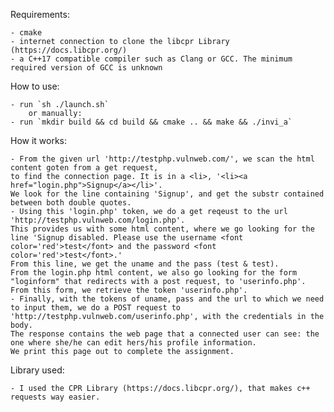Requirements:

	- cmake
	- internet connection to clone the libcpr Library (https://docs.libcpr.org/)
	- a C++17 compatible compiler such as Clang or GCC. The minimum required version of GCC is unknown

How to use:

	- run `sh ./launch.sh`
		or manually:
	- run `mkdir build && cd build && cmake .. && make && ./invi_a`

How it works:

	- From the given url 'http://testphp.vulnweb.com/', we scan the html content goten from a get request,
	to find the connection page. It is in a <li>, '<li><a href="login.php">Signup</a></li>'.
	We look for the line containing 'Signup', and get the substr contained between both double quotes.
	- Using this 'login.php' token, we do a get reqeust to the url 'http://testphp.vulnweb.com/login.php'.
	This provides us with some html content, where we go looking for the line 'Signup disabled. Please use the username <font color='red'>test</font> and the password <font color='red'>test</font>.'
	From this line, we get the uname and the pass (test & test).
	From the login.php html content, we also go looking for the form "loginform" that redirects with a post request, to 'userinfo.php'.
	From this form, we retrieve the token 'userinfo.php'.
	- Finally, with the tokens of uname, pass and the url to which we need to input them, we do a POST request to 'http://testphp.vulnweb.com/userinfo.php', with the credentials in the body.
	The response contains the web page that a connected user can see: the one where she/he can edit hers/his profile information.
	We print this page out to complete the assignment.

Library used:

	- I used the CPR Library (https://docs.libcpr.org/), that makes c++ requests way easier.
